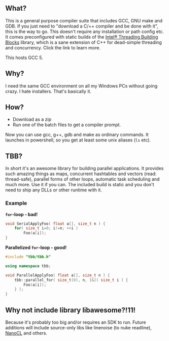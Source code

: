 ## What?

This is a general purpose compiler suite that includes GCC, GNU make and GDB. If you just need to "download a C/++ compiler and be done with it", this is the way to go. This doesn't require any installation or path config etc. It comes preconfigured with static builds of the [Intel&reg; Threading Building Blocks](https://www.threadingbuildingblocks.org/intel-tbb-tutorial) library, which is a sane extension of C++ for dead-simple threading and concurrency. Click the link to learn more.

This hosts GCC 5.

## Why?

I need the same GCC environment on all my Windows PCs without going crazy. I hate installers. That's basically it.

## How?

- Download as a zip
- Run one of the batch files to get a compiler prompt. 

Now you can use gcc, g++, gdb and make as ordinary commands. It launches in powershell, so you get at least some unix aliases (`ls` etc).

## TBB?

In short it's an awesome library for building parallel applications. It provides such amazing things as maps, concurrent hashtables and vectors (read: thread-safe), parallel forms of other loops, automatic task scheduling and much more. Use it if you can. The included build is static and you don't need to ship any DLLs or other runtime with it.

### Example

**`for`-loop - bad!**

```cpp
void SerialApplyFoo( float a[], size_t n ) {
    for( size_t i=0; i!=n; ++i )
        Foo(a[i]);
}
```

**Parallelized `for`-loop - good!**

```cpp
#include "tbb/tbb.h"

using namespace tbb;

void ParallelApplyFoo( float a[], size_t n ) {
    tbb::parallel_for( size_t(0), n, [&]( size_t i ) {
        Foo(a[i]);
    } );
}
```

## Why not include library libawesome?!11!

Because it's probably too big and/or requires an SDK to run. Future additions will include source-only libs like linenoise (to nuke readline), [NanoCL](https://github.com/turbo/NanoCL) and others.
